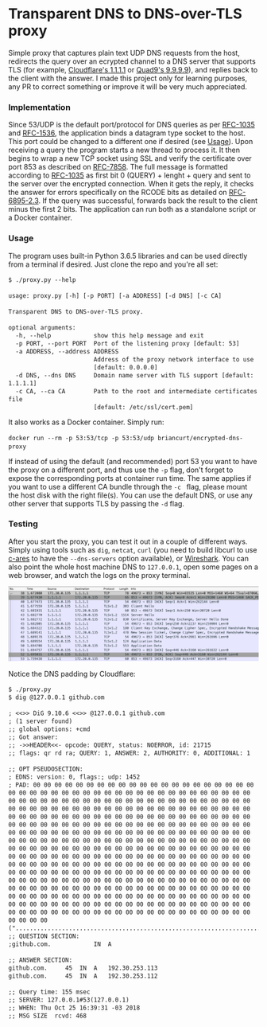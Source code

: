 # Transparent DNS to DNS-over-TLS proxy

Simple proxy that captures plain text UDP DNS requests from the host, redirects the query over an ecrypted channel to a DNS server that supports TLS (for example, [Cloudflare's 1.1.1.1](https://1.1.1.1/) or [Quad9's 9.9.9.9](https://www.quad9.net/)), and replies back to the client with the answer. I made this project only for learning purposes, any PR to correct something or improve it will be very much appreciated.



### Implementation

Since 53/UDP is the default port/protocol for DNS queries as per [RFC-1035](https://www.ietf.org/rfc/rfc1035.txt) and [RFC-1536](https://tools.ietf.org/html/rfc1536), the application binds a datagram type socket to the host. This port could be changed to a different one if desired (see [Usage](https://github.com/briancurt/encrypted-dns-proxy#usage)). Upon receiving a query the program starts a new thread to process it. It then begins to wrap a new TCP socket using SSL and verify the certificate over port 853 as described on [RFC-7858](https://tools.ietf.org/html/rfc7858). The full message is formatted according to [RFC-1035](https://tools.ietf.org/html/rfc1035) as first bit 0 (QUERY) + lenght + query and sent to the server over the encrypted connection. When it gets the reply, it checks the answer for errors specifically on the RCODE bits as detailed on [RFC-6895-2.3](https://tools.ietf.org/html/rfc6895#section-2.3). If the query was successful, forwards back the result to the client minus the first 2 bits. The application can run both as a standalone script or a Docker container.



### Usage

The program uses built-in Python 3.6.5 libraries and can be used directly from a terminal if desired. Just clone the repo and you're all set:

```
$ ./proxy.py --help

usage: proxy.py [-h] [-p PORT] [-a ADDRESS] [-d DNS] [-c CA]

Transparent DNS to DNS-over-TLS proxy.

optional arguments:
  -h, --help            show this help message and exit
  -p PORT, --port PORT  Port of the listening proxy [default: 53]
  -a ADDRESS, --address ADDRESS
                        Address of the proxy network interface to use
                        [default: 0.0.0.0]
  -d DNS, --dns DNS     Domain name server with TLS support [default: 1.1.1.1]
  -c CA, --ca CA        Path to the root and intermediate certificates file
                        [default: /etc/ssl/cert.pem]
```

It also works as a Docker container. Simply run:

`docker run --rm -p 53:53/tcp -p 53:53/udp briancurt/encrypted-dns-proxy`

If instead of using the default (and recommended) port 53 you want to have the proxy on a different port, and thus use the `-p` flag, don't forget to expose the corresponding ports at container run time. The same applies if you want to use a different CA bundle through the `-c `  flag, please mount the host disk with the right file(s). You can use the default DNS, or use any other server that supports TLS by passing the `-d` flag.



### Testing

After you start the proxy, you can test it out in a couple of different ways. Simply using tools such as `dig`, `netcat`,  `curl` (you need to build libcurl to use [c-ares](https://c-ares.haxx.se/) to have the `--dns-servers` option available), or [Wireshark](https://www.wireshark.org/). You can also point the whole host machine DNS to `127.0.0.1`, open some pages on a web browser, and watch the logs on the proxy terminal.

![wireshark_1](./wireshark_1.png)

Notice the DNS padding by Cloudflare:

```
$ ./proxy.py
$ dig @127.0.0.1 github.com

; <<>> DiG 9.10.6 <<>> @127.0.0.1 github.com
; (1 server found)
;; global options: +cmd
;; Got answer:
;; ->>HEADER<<- opcode: QUERY, status: NOERROR, id: 21715
;; flags: qr rd ra; QUERY: 1, ANSWER: 2, AUTHORITY: 0, ADDITIONAL: 1

;; OPT PSEUDOSECTION:
; EDNS: version: 0, flags:; udp: 1452
; PAD: 00 00 00 00 00 00 00 00 00 00 00 00 00 00 00 00 00 00 00 00 00 00 00 00 00 00 00 00 00 00 00 00 00 00 00 00 00 00 00 00 00 00 00 00 00 00 00 00 00 00 00 00 00 00 00 00 00 00 00 00 00 00 00 00 00 00 00 00 00 00 00 00 00 00 00 00 00 00 00 00 00 00 00 00 00 00 00 00 00 00 00 00 00 00 00 00 00 00 00 00 00 00 00 00 00 00 00 00 00 00 00 00 00 00 00 00 00 00 00 00 00 00 00 00 00 00 00 00 00 00 00 00 00 00 00 00 00 00 00 00 00 00 00 00 00 00 00 00 00 00 00 00 00 00 00 00 00 00 00 00 00 00 00 00 00 00 00 00 00 00 00 00 00 00 00 00 00 00 00 00 00 00 00 00 00 00 00 00 00 00 00 00 00 00 00 00 00 00 00 00 00 00 00 00 00 00 00 00 00 00 00 00 00 00 00 00 00 00 00 00 00 00 00 00 00 00 00 00 00 00 00 00 00 00 00 00 00 00 00 00 00 00 00 00 00 00 00 00 00 00 00 00 00 00 00 00 00 00 00 00 00 00 00 00 00 00 00 00 00 00 00 00 00 00 00 00 00 00 00 00 00 00 00 00 00 00 00 00 00 00 00 00 00 00 00 00 00 00 00 00 00 00 00 00 00 00 00 00 00 00 00 00 00 00 00 00 00 00 00 00 00 00 00 00 00 00 00 00 00 00 00 00 00 00 00 00 00 00 00 00 00 00 00 00 00 00 00 00 00 00 00 00 00 00 00 00 00 00 00 00 00 00 00 00 00 00 00 00 00 00 00 00 00 00 00 00 00 00 00 00 00 00 00 00 00 00 00 00 00 00 00 00 00 (".........................................................................................................................................................................................................................................................................................................................................................................................................")
;; QUESTION SECTION:
;github.com.			IN	A

;; ANSWER SECTION:
github.com.		45	IN	A	192.30.253.113
github.com.		45	IN	A	192.30.253.112

;; Query time: 155 msec
;; SERVER: 127.0.0.1#53(127.0.0.1)
;; WHEN: Thu Oct 25 16:39:31 -03 2018
;; MSG SIZE  rcvd: 468
```
